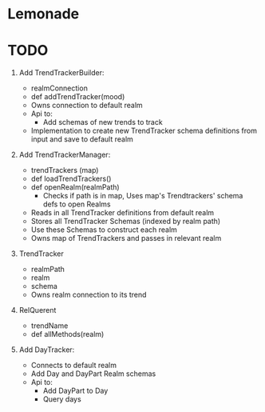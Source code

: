 # Lemonade

# TODO

1. Add TrendTrackerBuilder:
    + realmConnection
    + def addTrendTracker(mood)
    
    - Owns connection to default realm
    - Api to:
        - Add schemas of new trends to track
    - Implementation to create new TrendTracker schema definitions from input and save to default realm
    
2. Add TrendTrackerManager:
    + trendTrackers (map)
    + def loadTrendTrackers()
    + def openRealm(realmPath)
        - Checks if path is in map, Uses map's Trendtrackers' schema defs to open Realms

    - Reads in all TrendTracker definitions from default realm
    - Stores all TrendTracker Schemas (indexed by realm path)
    - Use these Schemas to construct each realm
    - Owns map of TrendTrackers and passes in relevant realm
    
3. TrendTracker
    + realmPath
    + realm
    + schema

    - Owns realm connection to its trend
    
3. RelQuerent
    + trendName
    + def allMethods(realm)

4. Add DayTracker:
    - Connects to default realm
    - Add Day and DayPart Realm schemas
    - Api to:
        - Add DayPart to Day
        - Query days
